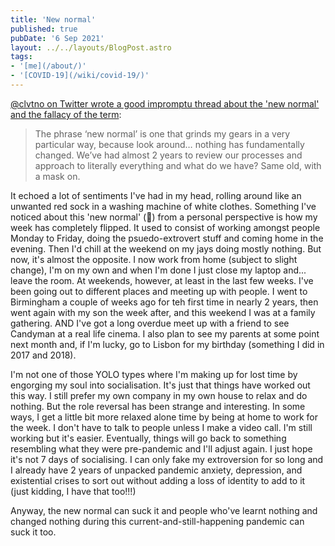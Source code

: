 ```yaml
---
title: 'New normal'
published: true
pubDate: '6 Sep 2021'
layout: ../../layouts/BlogPost.astro
tags:
- '[me](/about/)'
- '[COVID-19](/wiki/covid-19/)'
---
```


[@clvtno on Twitter wrote a good impromptu thread about the 'new normal' and the fallacy of the term](https://twitter.com/clvtno/status/1434670846241644545):

> The phrase ‘new normal’ is one that grinds my gears in a very particular way, because look around… nothing has fundamentally changed. We’ve had almost 2 years to review our processes and approach to literally everything and what do we have? 
> Same old, with a mask on.

It echoed a lot of sentiments I've had in my head, rolling around like an unwanted red sock in a washing machine of white clothes. Something I've noticed about this 'new normal' (🤢) from a personal perspective is how my week has completely flipped. It used to consist of working amongst people Monday to Friday, doing the psuedo-extrovert stuff and coming home in the evening. Then I'd chill at the weekend on my jays doing mostly nothing. But now, it's almost the opposite. I now work from home (subject to slight change), I'm on my own and when I'm done I just close my laptop and... leave the room. At weekends, however, at least in the last few weeks. I've been going out to different places and meeting up with people. I went to Birmingham a couple of weeks ago for teh first time in nearly 2 years, then went again with my son the week after, and this weekend I was at a family gathering. AND I've got a long overdue meet up with a friend to see Candyman at a real life cinema. I also plan to see my parents at some point next month and, if I'm lucky, go to Lisbon for my birthday (something I did in 2017 and 2018).

I'm not one of those YOLO types where I'm making up for lost time by engorging my soul into socialisation. It's just that things have worked out this way. I still prefer my own company in my own house to relax and do nothing. But the role reversal has been strange and interesting. In some ways, I get a little bit more relaxed alone time by being at home to work for the week. I don't have to talk to people unless I make a video call. I'm still working but it's easier. Eventually, things will go back to something resembling what they were pre-pandemic and I'll adjust again. I just hope it's not 7 days of socialising. I can only fake my extroversion for so long and I already have 2 years of unpacked pandemic anxiety, depression, and existential crises to sort out without adding a loss of identity to add to it (just kidding, I have that too!!!)

Anyway, the new normal can suck it and people who've learnt nothing and changed nothing during this current-and-still-happening pandemic can suck it too.